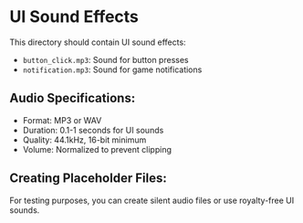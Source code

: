 # UI Sound Effects

This directory should contain UI sound effects:

- `button_click.mp3`: Sound for button presses
- `notification.mp3`: Sound for game notifications

## Audio Specifications:

- Format: MP3 or WAV
- Duration: 0.1-1 seconds for UI sounds
- Quality: 44.1kHz, 16-bit minimum
- Volume: Normalized to prevent clipping

## Creating Placeholder Files:

For testing purposes, you can create silent audio files or use royalty-free UI sounds.
